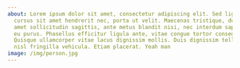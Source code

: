 ```yaml
---
about: Lorem ipsum dolor sit amet, consectetur adipiscing elit. Sed ligula nisi,
  cursus sit amet hendrerit nec, porta ut velit. Maecenas tristique, dui sit
  amet sollicitudin sagittis, ante metus blandit nisi, nec interdum sapien lorem
  eu purus. Phasellus efficitur ligula ante, vitae congue tortor consequat at.
  Quisque ullamcorper vitae lacus dignissim mollis. Duis dignissim tellus quis
  nisl fringilla vehicula. Etiam placerat. Yeah man
image: /img/person.jpg
---
```

